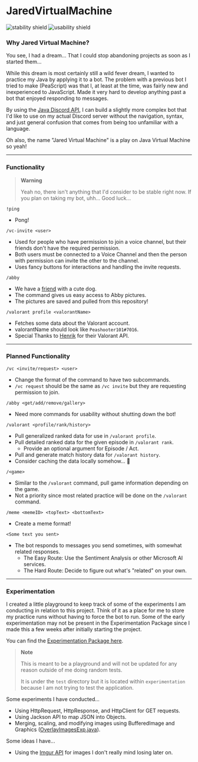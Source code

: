 # JaredVirtualMachine

![stability shield](https://img.shields.io/badge/stability-not-red) ![usability shield](https://img.shields.io/badge/usability-prob_not-orange)

### Why Jared Virtual Machine?

You see, I had a dream... That I could stop abandoning projects as soon as I started them...

While this dream is most certainly still a wild fever dream, I wanted to practice my Java by applying it to a bot.
The problem with a previous bot I tried to make (PeaScript) was that I, at least at the time, was fairly new and inexperienced to JavaScript.
Made it very hard to develop anything past a bot that enjoyed responding to messages.

By using the [Java Discord API](https://jda.wiki/), I can build a slightly more complex bot that I'd like to use on my actual Discord server without the navigation, syntax, and just general confusion that comes from being too unfamiliar with a language.

Oh also, the name "Jared Virtual Machine" is a play on Java Virtual Machine so yeah!

---

### Functionality

> **Warning**
> 
> Yeah no, there isn't anything that I'd consider to be stable right now. If you plan on taking my bot, uhh... Good luck...

`!ping`
- Pong!

`/vc-invite <user>`
- Used for people who have permission to join a voice channel, but their friends don't have the required permission.
- Both users must be connected to a Voice Channel and then the person with permission can invite the other to the channel.
- Uses fancy buttons for interactions and handling the invite requests.

`/abby`
- We have a [friend](https://github.com/RhythmicSys) with a cute dog.
- The command gives us easy access to Abby pictures.
- The pictures are saved and pulled from this repository!

`/valorant profile <valorantName>`
- Fetches some data about the Valorant account.
- valorantName should look like `Peashooter101#7016`.
- Special Thanks to [Henrik](https://docs.henrikdev.xyz/) for their Valorant API.

---

### Planned Functionality

`/vc <invite/request> <user>`
- Change the format of the command to have two subcommands.
- `/vc request` should be the same as `/vc invite` but they are requesting permission to join.

`/abby <get/add/remove/gallery>`
- Need more commands for usability without shutting down the bot!

`/valorant <profile/rank/history>`
- Pull generalized ranked data for use in `/valorant profile`.
- Pull detailed ranked data for the given episode in `/valorant rank`.
  - Provide an optional argument for Episode / Act.
- Pull and generate match history data for `/valorant history`.
- Consider caching the data locally somehow... :thinking:

`/<game>`
- Similar to the `/valorant` command, pull game information depending on the game.
- Not a priority since most related practice will be done on the `/valorant` command.

`/meme <memeID> <topText> <bottomText>`
- Create a meme format!

`<Some text you sent>`
- The bot responds to messages you send sometimes, with somewhat related responses.
  - The Easy Route: Use the Sentiment Analysis or other Microsoft AI services.
  - The Hard Route: Decide to figure out what's "related" on your own.

---

### Experimentation

I created a little playground to keep track of some of the experiments I am conducting in relation to this project. Think of it as a place for me to store my practice runs without having to force the bot to run. Some of the early experimentation may not be present in the Experimentation Package since I made this a few weeks after initially starting the project.

You can find the [Experimentation Package here](https://github.com/Peashooter101/JaredVirtualMachine/tree/main/src/test/java/experimentation).

> **Note**
> 
> This is meant to be a playground and will not be updated for any reason outside of me doing random tests.
> 
> It is under the `test` directory but it is located within `experimentation` because I am not trying to test the application.

Some experiments I have conducted...
- Using HttpRequest, HttpResponse, and HttpClient for GET requests.
- Using Jackson API to map JSON into Objects.
- Merging, scaling, and modifying images using BufferedImage and Graphics ([OverlayImagesExp.java](https://github.com/Peashooter101/JaredVirtualMachine/blob/main/src/test/java/experimentation/OverlayImagesTest.java)).

Some ideas I have...
- Using the [Imgur API](https://apidocs.imgur.com/) for images I don't really mind losing later on.
